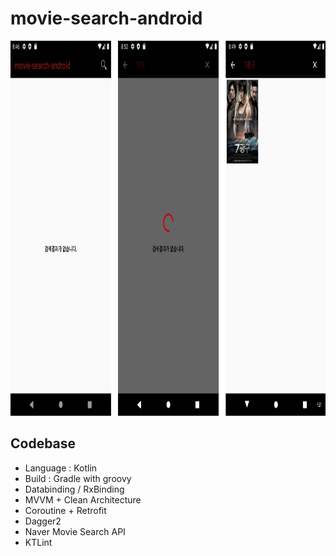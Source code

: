 # movie-search-android 

<img height="600" src="https://github.com/yongrokkwon/movie-search-android/blob/master/image/Screenshot_1595807173.png"/> 

## Codebase 

- Language : Kotlin
- Build : Gradle with groovy
- Databinding / RxBinding
- MVVM + Clean Architecture
- Coroutine + Retrofit
- Dagger2
- Naver Movie Search API 
- KTLint
